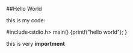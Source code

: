 ##Hello World

this is my code:

#include<stdio.h>
main()
{printf("hello world");
}

this is very __importment__
